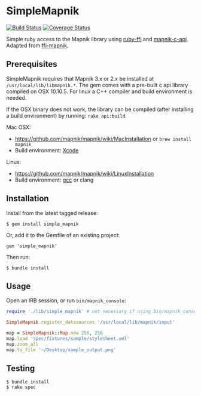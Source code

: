 SimpleMapnik
==========
[![Build Status](https://travis-ci.org/geoconcerns/simple_mapnik.svg)](https://travis-ci.org/geoconcerns/simple_mapnik)
[![Coverage Status](https://coveralls.io/repos/github/geoconcerns/simple_mapnik/badge.svg?branch=master)](https://coveralls.io/github/geoconcerns/simple_mapnik?branch=master)

Simple ruby access to the Mapnik library using [ruby-ffi](https://github.com/ffi/ffi) and [mapnik-c-api](https://github.com/springmeyer/mapnik-c-api). Adapted from [ffi-mapnik](https://github.com/scooterw/ffi-mapnik).

## Prerequisites

SimpleMapnik requires that Mapnik 3.x or 2.x be installed at `/usr/local/lib/libmapnik.*`. The gem comes with a pre-built c api library compiled on OSX 10.10.5. For linux a C++ compiler and build environment is needed. 

If the OSX binary does not work, the library can be compiled (after installing a build environment) by running: ``` rake api:build ```.

Mac OSX:

- https://github.com/mapnik/mapnik/wiki/MacInstallation or ```brew install mapnik```
- Build environment: [Xcode](https://developer.apple.com/xcode/)

Linux:

- https://github.com/mapnik/mapnik/wiki/LinuxInstallation
- Build environment: [gcc](https://help.ubuntu.com/community/InstallingCompilers) or clang

## Installation

Install from the latest tagged release:
```
$ gem install simple_mapnik
```

Or, add it to the Gemfile of an existing project:
```
gem 'simple_mapnik'
```

Then run:
```
$ bundle install
```

## Usage

Open an IRB session, or run `bin/mapnik_console`:

```ruby
require './lib/simple_mapnik' # not necessary if using bin/mapnik_console

SimpleMapnik.register_datasources '/usr/local/lib/mapnik/input'

map = SimpleMapnik::Map.new 256, 256
map.load 'spec/fixtures/sample/stylesheet.xml'
map.zoom_all
map.to_file '~/Desktop/sample_output.png'
```

## Testing

```
$ bundle install
$ rake spec
```

